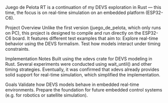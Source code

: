 Juego de Pelota RT is a continuation of my DEVS exploration in Rust — this time, the focus is on real-time simulation on an embedded platform (ESP32-C6).

Project Overview
Unlike the first version (juego_de_pelota, which only runs on PC), this project is designed to compile and run directly on the ESP32-C6 board.
It features different test examples that aim to:
Explore real-time behavior using the DEVS formalism.
Test how models interact under timing constraints.

Implementation Notes
Built using the xdevs crate for DEVS modeling in Rust.
Several experiments were conducted using wait_until() and other timing strategies.
Eventually, it was confirmed that xdevs already provides solid support for real-time simulation, which simplified the implementation.

Goals
Validate how DEVS models behave in embedded real-time environments.
Prepare the foundation for future embedded control systems (e.g. for robotics or satellite simulation).
